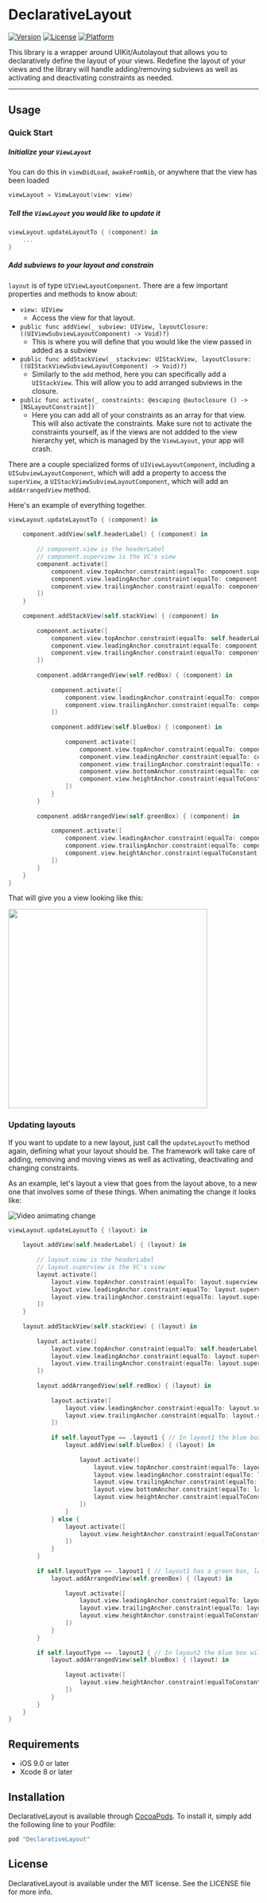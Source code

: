 # DeclarativeLayout

[![Version](https://img.shields.io/cocoapods/v/DeclarativeLayout.svg?style=flat)](http://cocoapods.org/pods/DeclarativeLayout)
[![License](https://img.shields.io/cocoapods/l/DeclarativeLayout.svg?style=flat)](http://cocoapods.org/pods/DeclarativeLayout)
[![Platform](https://img.shields.io/cocoapods/p/DeclarativeLayout.svg?style=flat)](http://cocoapods.org/pods/DeclarativeLayout)

This library is a wrapper around UIKit/Autolayout that allows you to declaratively define the layout of your views. Redefine the layout of your views and the library will handle adding/removing subviews as well as activating and deactivating constraints as needed. 

---

## Usage

### Quick Start 

##### Initialize your `ViewLayout` 

You can do this in `viewDidLoad`, `awakeFromNib`, or anywhere that the view has been loaded 

```swift
viewLayout = ViewLayout(view: view)
```

##### Tell the `ViewLayout` you would like to update it

```swift
viewLayout.updateLayoutTo { (component) in 
	...
}
```

##### Add subviews to your layout and constrain

`layout` is of type `UIViewLayoutComponent`. There are a few important properties and methods to know about:
* `view: UIView`
    * Access the view for that layout. 
* `public func addView(_ subview: UIView, layoutClosure: ((UIViewSubviewLayoutComponent) -> Void)?)`
    * This is where you will define that you would like the view passed in added as a subview
* `public func addStackView(_ stackview: UIStackView, layoutClosure: ((UIStackViewSubviewLayoutComponent) -> Void)?)`
    * Similarly to the `add` method, here you can specifically add a `UIStackView`. This will allow you to add arranged subviews in the closure.
* `public func activate(_ constraints: @escaping @autoclosure () -> [NSLayoutConstraint])`
    * Here you can add all of your constraints as an array for that view. This will also activate the constraints. Make sure not to activate the constraints yourself, as if the views are not addded to the view hierarchy yet, which is managed by the `ViewLayout`, your app will crash.

There are a couple specialized forms of `UIViewLayoutComponent`, including a `UISubviewLayoutComponent`, which will add a property to access the `superView`, a `UIStackViewSubviewLayoutComponent`, which will add an `addArrangedView` method.

Here's an example of everything together. 

```swift
viewLayout.updateLayoutTo { (component) in
    
    component.addView(self.headerLabel) { (component) in
        
        // component.view is the headerLabel
        // component.superview is the VC's view
        component.activate([
            component.view.topAnchor.constraint(equalTo: component.superview.topAnchor, constant: 75),
            component.view.leadingAnchor.constraint(equalTo: component.superview.leadingAnchor, constant: 20),
            component.view.trailingAnchor.constraint(equalTo: component.superview.trailingAnchor, constant: -20),
        ])
    }
    
    component.addStackView(self.stackView) { (component) in
        
        component.activate([
            component.view.topAnchor.constraint(equalTo: self.headerLabel.bottomAnchor, constant: 20),
            component.view.leadingAnchor.constraint(equalTo: component.superview.leadingAnchor, constant: 20),
            component.view.trailingAnchor.constraint(equalTo: component.superview.trailingAnchor, constant: -20),
        ])
        
        component.addArrangedView(self.redBox) { (component) in
            
            component.activate([
                component.view.leadingAnchor.constraint(equalTo: component.superview.leadingAnchor),
                component.view.trailingAnchor.constraint(equalTo: component.superview.trailingAnchor),
            ])
            
            component.addView(self.blueBox) { (component) in
                
                component.activate([
                    component.view.topAnchor.constraint(equalTo: component.superview.topAnchor, constant: 20),
                    component.view.leadingAnchor.constraint(equalTo: component.superview.leadingAnchor, constant: 20),
                    component.view.trailingAnchor.constraint(equalTo: component.superview.trailingAnchor, constant: -20),
                    component.view.bottomAnchor.constraint(equalTo: component.superview.bottomAnchor, constant: -20),
                    component.view.heightAnchor.constraint(equalToConstant: 100)
                ])
            }
        }
        
        component.addArrangedView(self.greenBox) { (component) in
            
            component.activate([
                component.view.leadingAnchor.constraint(equalTo: component.superview.leadingAnchor),
                component.view.trailingAnchor.constraint(equalTo: component.superview.trailingAnchor),
                component.view.heightAnchor.constraint(equalToConstant: 300),
            ])
        }
    }
}
```

That will give you a view looking like this:  

<img src="/Resources/layout1.png" width=400 />

### Updating layouts 

 If you want to update to a new layout, just call the `updateLayoutTo` method again, defining what your layout should be. The framework will take care of adding, removing and moving views as well as activating, deactivating and changing constraints. 

 As an example, let's layout a view that goes from the layout above, to a new one that involves some of these things. When animating the change it looks like:

![Video animating change](/Resources/animateChange.gif)

```swift
viewLayout.updateLayoutTo { (layout) in
    
    layout.addView(self.headerLabel) { (layout) in
        
        // layout.view is the headerLabel
        // layout.superview is the VC's view
        layout.activate([
            layout.view.topAnchor.constraint(equalTo: layout.superview.topAnchor, constant: 75),
            layout.view.leadingAnchor.constraint(equalTo: layout.superview.leadingAnchor, constant: 20),
            layout.view.trailingAnchor.constraint(equalTo: layout.superview.trailingAnchor, constant: -20),
        ])
    }
    
    layout.addStackView(self.stackView) { (layout) in
        
        layout.activate([
            layout.view.topAnchor.constraint(equalTo: self.headerLabel.bottomAnchor, constant: 20),
            layout.view.leadingAnchor.constraint(equalTo: layout.superview.leadingAnchor, constant: 20),
            layout.view.trailingAnchor.constraint(equalTo: layout.superview.trailingAnchor, constant: -20),
        ])
        
        layout.addArrangedView(self.redBox) { (layout) in
            
            layout.activate([
                layout.view.leadingAnchor.constraint(equalTo: layout.superview.leadingAnchor),
                layout.view.trailingAnchor.constraint(equalTo: layout.superview.trailingAnchor),
            ])
            
            if self.layoutType == .layout1 { // In layout1 the blue box will be inside of the red box
                layout.addView(self.blueBox) { (layout) in
                    
                    layout.activate([
                        layout.view.topAnchor.constraint(equalTo: layout.superview.topAnchor, constant: 20),
                        layout.view.leadingAnchor.constraint(equalTo: layout.superview.leadingAnchor, constant: 20),
                        layout.view.trailingAnchor.constraint(equalTo: layout.superview.trailingAnchor, constant: -20),
                        layout.view.bottomAnchor.constraint(equalTo: layout.superview.bottomAnchor, constant: -20),
                        layout.view.heightAnchor.constraint(equalToConstant: 100)
                    ])
                }
            } else {
                layout.activate([
                    layout.view.heightAnchor.constraint(equalToConstant: 200)
                ])
            }
        }
        
        if self.layoutType == .layout1 { // layout1 has a green box, layout 2 does not
            layout.addArrangedView(self.greenBox) { (layout) in
                
                layout.activate([
                    layout.view.leadingAnchor.constraint(equalTo: layout.superview.leadingAnchor),
                    layout.view.trailingAnchor.constraint(equalTo: layout.superview.trailingAnchor),
                    layout.view.heightAnchor.constraint(equalToConstant: 300),
                ])
            }
        }
        
        if self.layoutType == .layout2 { // In layout2 the blue box will be below the red box
            layout.addArrangedView(self.blueBox) { (layout) in
                
                layout.activate([
                    layout.view.heightAnchor.constraint(equalToConstant: 100)
                ])
            }
        }
    }
}
```

## Requirements

* iOS 9.0 or later 
* Xcode 8 or later 

## Installation

DeclarativeLayout is available through [CocoaPods](http://cocoapods.org). To install
it, simply add the following line to your Podfile:

```ruby
pod "DeclarativeLayout"
```

## License

DeclarativeLayout is available under the MIT license. See the LICENSE file for more info.
